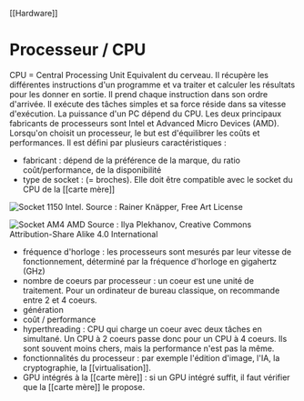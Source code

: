 [[Hardware]]
# Processeur / CPU
CPU = Central Processing Unit
Equivalent du cerveau. Il récupère les différentes instructions d'un programme et va traiter et calculer les résultats pour les donner en sortie. Il prend chaque instruction dans son ordre d'arrivée.
Il exécute des tâches simples et sa force réside dans sa vitesse d'exécution. La puissance d'un PC dépend du CPU. 
Les deux principaux fabricants de processeurs sont Intel et Advanced Micro Devices (AMD).
Lorsqu'on choisit un processeur, le but est d'équilibrer les coûts et performances. Il est défini par plusieurs caractéristiques : 
- fabricant : dépend de la préférence de la marque, du ratio coût/performance, de la disponibilité
- type de socket : (= broches). Elle doit être compatible avec le socket du CPU de la [[carte mère]]

![Socket 1150 Intel. Source : Rainer Knäpper, Free Art License](https://user.oc-static.com/upload/2021/09/21/16322241629743_AM4%202.jpeg)

![Socket AM4 AMD Source : Ilya Plekhanov, Creative Commons Attribution-Share Alike 4.0 International](https://user.oc-static.com/upload/2021/09/21/16322241242561_AM4.jpeg)

- fréquence d'horloge : les processeurs sont mesurés par leur vitesse de fonctionnement, déterminé par la fréquence d'horloge en gigahertz (GHz)
- nombre de coeurs par processeur : un coeur est une unité de traitement. Pour un ordinateur de bureau classique, on recommande entre 2 et 4 coeurs. 
- génération
- coût / performance
- hyperthreading : CPU qui charge un coeur avec deux tâches en simultané. Un CPU à 2 coeurs passe donc pour un CPU à 4 coeurs. Ils sont souvent moins chers, mais la performance n'est pas la même.
- fonctionnalités du processeur : par exemple l'édition d'image, l'IA, la cryptographie, la [[virtualisation]].
- GPU intégrés à la [[carte mère]] : si un GPU intégré suffit, il faut vérifier que la [[carte mère]] le propose. 